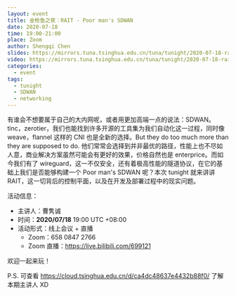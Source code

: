 ```yaml
---
layout: event
title: 金枪鱼之夜：RAIT - Poor man's SDWAN
date: 2020-07-18
time: 19:00-21:00
place: Zoom
author: Shengqi Chen
slides: https://mirrors.tuna.tsinghua.edu.cn/tuna/tunight/2020-07-18-rait-sdwan/slides.pdf
video: https://mirrors.tuna.tsinghua.edu.cn/tuna/tunight/2020-07-18-rait-sdwan/video.mp4
categories:
  - event
tags:
  - tunight
  - SDWAN
  - networking
---
```


有谁会不想要属于自己的大内网呢，或者用更加高端一点的说法：SDWAN。tinc，zerotier，我们也能找到许多开源的工具集为我们自动化这一过程，同时像 weave，flannel 这样的 CNI 也是全新的选择。But they do too much more than they are supposed to do. 他们常常会选择到并非最优的路径，性能上也不尽如人意，商业解决方案虽然可能会有更好的效果，价格自然也是 enterprice。而如今我们有了 wireguard，这一不仅安全，还有着极高性能的隧道协议，在它的基础上我们是否能够构建一个 Poor man's SDWAN 呢？本次 tunight 就来讲讲 RAIT，这一切背后的控制平面，以及在开发及部署过程中的现实问题。

<!--more-->

活动信息：

* 主讲人：曹隽诚
* 时间：**2020/07/18** 19:00 UTC +08:00
* 活动形式：线上会议 + 直播
  * Zoom：658 0847 2766
  * Zoom 直播：https://live.bilibili.com/699121

欢迎一起来玩！

P.S. 可查看 https://cloud.tsinghua.edu.cn/d/ca4dc48637e4432b88f0/ 了解本期主讲人 XD
